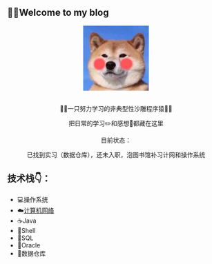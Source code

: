 🤨🤨Welcome to my blog
----

 <div align=center>
    <img src="图床/HeadSculpture.jpeg" width="30%" align="center"/>
 </div>
 <br>
 
 <p align="center">👨‍💻‍一只努力学习的非典型性沙雕程序猿👨‍💻‍</p>
 <p align="center">把日常的学习✏️和感想🧠都藏在这里</p>
 <p align="center">目前状态：</p> 
 <p align="center">已找到实习（数据仓库），还未入职，泡图书馆补习计网和操作系统</p>    

技术栈👇：  
----

* 💻操作系统
* ☁️[计算机网络](计算机网络/计算机网络.md)
* ☕️Java
* 🍔Shell
* 🔦SQL
* 💾Oracle
* 🍉数据仓库



